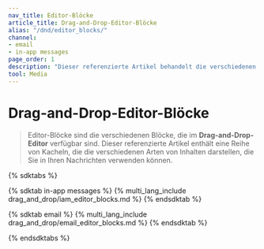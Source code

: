 ```yaml
---
nav_title: Editor-Blöcke
article_title: Drag-and-Drop-Editor-Blöcke
alias: "/dnd/editor_blocks/"
channel: 
- email
- in-app messages
page_order: 1
description: "Dieser referenzierte Artikel behandelt die verschiedenen Editor-Blöcke, die im Drag-and-Drop-Editor für E-Mails und In-App-Nachrichten zur Verfügung stehen."
tool: Media
---
```


# Drag-and-Drop-Editor-Blöcke

> Editor-Blöcke sind die verschiedenen Blöcke, die im **Drag-and-Drop-Editor** verfügbar sind. Dieser referenzierte Artikel enthält eine Reihe von Kacheln, die die verschiedenen Arten von Inhalten darstellen, die Sie in Ihren Nachrichten verwenden können.

{% sdktabs %}

{% sdktab in-app messages %}
{% multi_lang_include drag_and_drop/iam_editor_blocks.md %}
{% endsdktab %}

{% sdktab email %}
{% multi_lang_include drag_and_drop/email_editor_blocks.md %}
{% endsdktab %}

{% endsdktabs %}
